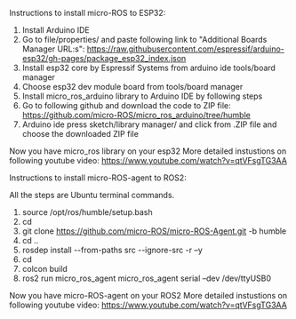 
Instructions to install micro-ROS to ESP32:

1. Install Arduino IDE
2. Go to file/properties/ and paste following link to "Additional Boards Manager URL:s": https://raw.githubusercontent.com/espressif/arduino-esp32/gh-pages/package_esp32_index.json
3. Install esp32 core by Espressif Systems from arduino ide tools/board manager
4. Choose esp32 dev module board from tools/board manager
5. Install micro_ros_arduino library to Arduino IDE by following steps
6. Go to following github and download the code to ZIP file:    https://github.com/micro-ROS/micro_ros_arduino/tree/humble
7. Arduino ide press sketch/library manager/ and click from .ZIP file and choose the downloaded ZIP file

Now you have micro_ros library on your esp32
More detailed instustions on following youtube video: https://www.youtube.com/watch?v=qtVFsgTG3AA



Instructions to install micro-ROS-agent to ROS2:


All the steps are Ubuntu terminal commands.

1. source /opt/ros/humble/setup.bash
2. cd <to your workspace>
3. git clone https://github.com/micro-ROS/micro-ROS-Agent.git -b humble
4. cd ..
5. rosdep install --from-paths src --ignore-src -r –y
6. cd <to your workspace>
7. colcon build
8. ros2 run micro_ros_agent micro_ros_agent serial –dev /dev/ttyUSB0

Now you have micro-ROS-agent on your ROS2
More detailed instustions on following youtube video: https://www.youtube.com/watch?v=qtVFsgTG3AA

